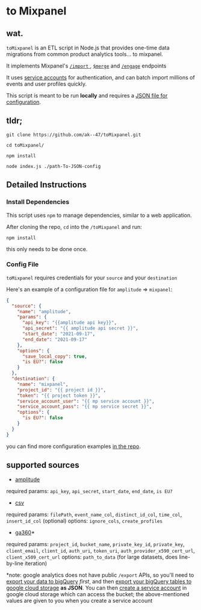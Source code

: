 # to Mixpanel

## wat.

`toMixpanel` is an ETL script in Node.js that provides one-time data migrations from common product analytics tools... to mixpanel. 

It implements Mixpanel's [`/import` ](https://developer.mixpanel.com/reference/events#import-events), [`$merge`](https://developer.mixpanel.com/reference/identities#identity-merge) and [`/engage`](https://developer.mixpanel.com/reference/user-profiles) endpoints

It uses [service accounts](https://developer.mixpanel.com/reference/authentication#service-accounts) for authentication, and can batch import millions of events and user profiles quickly.

This script is meant to be run **locally** and requires a [JSON file for configuration](https://github.com/ak--47/toMixpanel/tree/main/examples). 




## tldr;
```
git clone https://github.com/ak--47/toMixpanel.git

cd toMixpanel/

npm install

node index.js ./path-To-JSON-config
```

## Detailed Instructions

### Install Dependencies

This script uses `npm` to manage dependencies, similar to a web application. 

After cloning the repo, `cd` into the `/toMixpanel` and run:

```
npm install
```

this only needs to be done once.

### Config File

`toMixpanel` requires credentials for your `source` and your `destination`

Here's an example of a configuration file for `amplitude` => `mixpanel`:

```json
{
  "source": {
    "name": "amplitude",
    "params": {
      "api_key": "{{amplitude api key}}",
      "api_secret": "{{ amplitude api secret }}",
      "start_date": "2021-09-17",
      "end_date": "2021-09-17"
    },
    "options": {
      "save_local_copy": true,
      "is EU?": false
    }
  },
  "destination": {
    "name": "mixpanel",
    "project_id": "{{ project id }}",
    "token": "{{ project token }}",
    "service_account_user": "{{ mp service account }}",
    "service_account_pass": "{{ mp service secret }}",
    "options": {
      "is EU?": false
    }
  }
}
```

you can find more configuration examples [in the repo](https://github.com/ak--47/toMixpanel/tree/main/examples).

## supported sources
- [amplitude](https://github.com/ak--47/toMixpanel/blob/main/examples/configExample-amplitude.json)

required params: `api_key`, `api_secret`, `start_date`, `end_date`, `is EU?`

- [csv](https://github.com/ak--47/toMixpanel/blob/main/examples/configExample-csv.json)

required params: `filePath`, `event_name_col`, `distinct_id_col`, `time_col`, `insert_id_col` (optional)
options: `ignore_cols`, `create_profiles`

- [ga360](https://github.com/ak--47/toMixpanel/blob/main/examples/configExample-ga360.json)\*

required params: `project_id`, `bucket_name`, `private_key_id`, `private_key`, `client_email`, `client_id`, `auth_uri`, `token_uri`, `auth_provider_x590_cert_url`, `client_x509_cert_url` 
options: `path_to_data` (for large datasets, does line-by-line iteration)


\*note: google analytics does not have public `/export` APIs, so you'll need to [export your data to bigQuery](https://support.google.com/analytics/answer/3437618?hl=en) *first*, and then [export your bigQuery tables to google cloud storage](https://support.google.com/analytics/answer/3416092?hl=en#zippy=,in-this-article) **as JSON**. You can then [create a service account](https://cloud.google.com/iam/docs/creating-managing-service-accounts#creating) in google cloud storage which can access the bucket; the above-mentioned values are given to you when you create a service account